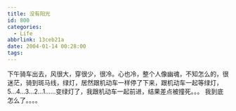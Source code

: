 ```yaml
---
title: 没有阳光
id: 800
categories:
  - Life
abbrlink: 13ceb21a
date: 2004-01-14 00:28:00
tags:
---
```


下午骑车出去，风很大，穿很少，很冷。心也冷，整个人像幽魂，不知怎么的，很迷茫，骑到斑马线，绿灯，居然跟机动车一样停了下来，跟机动车一起等绿灯，5…4…3…2…1……变绿灯了，我跟机动车一起前进，结果差点被撞死。。。
我到底怎么了。。。。